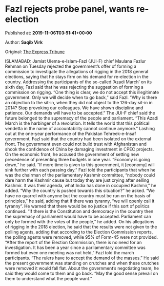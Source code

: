 
# Fazl rejects probe panel, wants re-election

Published at: **2019-11-06T03:51:41+00:00**

Author: **Saqib Virk**

Original: [The Express Tribune](https://tribune.com.pk/story/2094368/1-fazl-rejects-probe-panel-wants-re-election/)

ISLAMABAD: Jamiat Ulema-e-Islam-Fazl (JUI-F) chief Maulana Fazlur Rehman on Tuesday rejected the government’s offer of forming a commission to investigate the allegations of rigging in the 2018 general elections, saying that he stays firm on his demand for re-election in the country.
Addressing the participants of the so-called ‘Azadi March’ on its sixth day, Fazl said that he was rejecting the suggestion of forming a commission on rigging.
“One thing is clear, we do not accept this illegitimate government. Only we will decide when to go back,” said Fazl. “Why is there an objection to the sit-in, when they did not object to the 126-day sit-in in 2014? Stop provoking our colleagues. We have shown discipline and patience. Our demands will have to be accepted.”
The JUI-F chief said the future belonged to the supremacy of the people and parliament. “This Azadi March is the harbinger of a revolution. It tells the world that this political vendetta in the name of accountability cannot continue anymore.”
Lashing out at the one-year performance of the Pakistan Tehreek-e-Insaf government, Fazl said that the country had been isolated on the external front.
The government even could not build trust with Afghanistan and shook the confidence of China by damaging investment in CPEC projects.
On the economic front, he accused the government of setting new precedence of presenting three budgets in one year. “Economy is going down,” he said. “If more time is given to this government, it [economy] will sink further with each passing day.”
Fazl told the participants that when he was the chairman of the parliamentary Kashmir committee, “nobody could dare harm the Kashmir cause but today they are just crying after selling Kashmir. It was their agenda, what India has done in occupied Kashmir,” he added.
“Why the country is pushed towards this situation?” he asked. “We have no quarrel with anyone but the country must be run on the basis of principles,” he said, adding that if there was tyranny, “we will openly call it tyranny”.
He warned that there would be no justice if this sort of politics continued. “If there is the Constitution and democracy in the country then the supremacy of parliament would have to be accepted. Parliament can only be formed with the votes of the people,” he added.
On his allegations of rigging in the 2018 election, he said that the results were not given to the polling agents, adding that according to the Election Commission reports, the polling agents were removed, while 95% of Form-45 were not provided.
“After the report of the Election Commission, there is no need for an investigation. It has been a year since a parliamentary committee was formed but even one meeting was not held,” Fazl told the march participants. “The rulers have to accept the demand of the masses.”
He said the present government was standing on crutches and when these crutches were removed it would fall flat. About the government’s negotiating team, he said they would come to them and go back. “May the good sense prevail on them to understand what the people want.”
 
